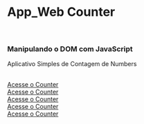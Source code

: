 <h1>App_Web Counter</h1> 
<br>
<h3>Manipulando o DOM com JavaScript</h3> 
<P>Aplicativo Simples de Contagem de Numbers</P>
<br>
<a href="counter/index.html">Acesse o Counter</a>
<br>
<a href="Adicionando_Eventos/ex01.html">Acesse o Counter</a>
<br>
<a href="eventos-mouse/index.html">Acesse o Counter</a>
<br>
<a href="script-img/index.html">Acesse o Counter</a>
<br>
<a href="taskList/task-list.html">Acesse o Counter</a>
<br>
